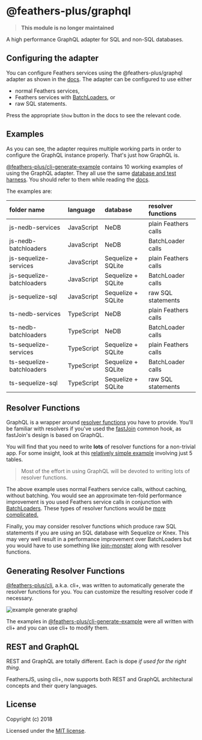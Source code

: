 # @feathers-plus/graphql

> __This module is no longer maintained__

A high performance GraphQL adapter for SQL and non-SQL databases.

## Configuring the adapter

You can configure Feathers services using the @feathers-plus/graphql adapter as shown in the
[docs](https://generator.feathers-plus.com/api/#graphql).
The adapter can be configured to use either
- normal Feathers services,
- Feathers services with [BatchLoaders](https://feathers-plus.github.io/v1/batch-loader/), or
- raw SQL statements.

Press the appropriate `Show` button in the docs to see the relevant code.

## Examples

As you can see,
the adapter requires multiple working parts in order to configure the GraphQL instance properly.
That's just how GraphQL is.

[@feathers-plus/cli-generate-example](https://github.com/feathers-plus/cli-generator-example)
contains 10 working examples of using the GraphQL adapter.
They all use the same [database and  test harness](https://generator.feathers-plus.com/get-started/#comprehensive-example).
You should refer to them while reading the [docs](https://generator.feathers-plus.com/).

The examples are:

folder name | language | database | resolver functions
:-|:-|:-|:-|
js-nedb-services | JavaScript | NeDB | plain Feathers calls
js-nedb-batchloaders | JavaScript | NeDB | BatchLoader calls
js-sequelize-services | JavaScript | Sequelize + SQLite | plain Feathers calls
js-sequelize-batchloaders | JavaScript | Sequelize + SQLite | BatchLoader calls
js-sequelize-sql | JavaScript | Sequelize + SQLite | raw SQL statements
ts-nedb-services | TypeScript | NeDB | plain Feathers calls
ts-nedb-batchloaders | TypeScript | NeDB | BatchLoader calls
ts-sequelize-services | TypeScript | Sequelize + SQLite | plain Feathers calls
ts-sequelize-batchloaders | TypeScript | Sequelize + SQLite | BatchLoader calls
ts-sequelize-sql | TypeScript | Sequelize + SQLite | raw SQL statements

## Resolver Functions

GraphQL is a wrapper around [resolver functions](https://graphql.org/learn/execution/#root-fields-resolvers)
you have to provide.
You'll be familiar with resolvers if you've used the [fastJoin](https://feathers-plus.github.io/v1/feathers-hooks-common/guide.html#fastJoin)
common hook, as fastJoin's design is based on GraphQL.

You will find that you need to write **lots** of resolver functions for a non-trivial app.
For some insight, look at this
[relatively simple example](https://github.com/feathers-plus/cli-generator-example/blob/master/js-nedb-services/src/services/graphql/service.resolvers.js)
involving just 5 tables.

> Most of the effort in using GraphQL will be devoted to writing lots of resolver functions.

The above example uses normal Feathers service calls, without caching, without batching.
You would see an approximate ten-fold performance improvement is you used Feathers service calls
in conjunction with [BatchLoaders](https://feathers-plus.github.io/v1/batch-loader/).
These types of resolver functions would be
[more complicated.](https://github.com/feathers-plus/cli-generator-example/blob/master/js-nedb-services/src/services/graphql/batchloader.resolvers.js) 

Finally, you may consider resolver functions which produce raw SQL statements
if you are using an SQL database with Sequelize or Knex.
This may very well result in a performance improvement over BatchLoaders
but you would have to use something like [join-monster](https://join-monster.readthedocs.io/en/latest/)
along with resolver functions.

## Generating Resolver Functions

[@feathers-plus/cli](https://generator.feathers-plus.com/), a.k.a. cli+, was written to automatically generate
the resolver functions for you.
You can customize the resulting resolver code if necessary.

![example generate graphql](./docs/generate-graphql.png)

The examples in [@feathers-plus/cli-generate-example](https://github.com/feathers-plus/cli-generator-example)
were all written with cli+
and you can use cli+ to modify them.

## REST and GraphQL

REST and GraphQL are totally different. Each is dope *if used for the right thing.*

FeathersJS, using cli+, now supports both REST and GraphQL architectural concepts and their query languages.

## License

Copyright (c) 2018

Licensed under the [MIT license](LICENSE).
